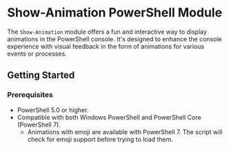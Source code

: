 # Show-Animation PowerShell Module

The `Show-Animation` module offers a fun and interactive way to display animations in the PowerShell console. It's designed to enhance the console experience with visual feedback in the form of animations for various events or processes.

## Getting Started

### Prerequisites

- PowerShell 5.0 or higher.
- Compatible with both Windows PowerShell and PowerShell Core (PowerShell 7).
  - Animations with emoji are available with PowerShell 7. The script will check for emoji support before trying to load them.
